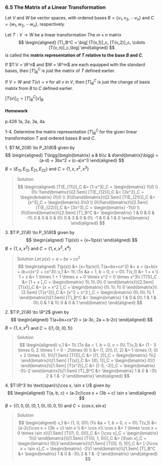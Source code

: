 ### 6.5 The Matrix of a Linear Transformation

Let $V$ and $W$ be vector spaces, with ordered bases $B=\{v_1, v_2, \cdots v_n\}$ and $C=\{w_1, w_2, \cdots w_n\}$, respectively.

Let $T:V \to W$ be a linear transformation
The $m\times n$ matrix
$$
\begin{aligned}
[T]_B^C = \big[ [T(v_1)]_c, [T(v_2)]_c, \cdots [T(v_n)]_c,\big]
\end{aligned}
$$
is called the **matrix representation of $T$ relative to the base $B$ and $C$**.

If $T:V = \R^n$ and $W = \R^m$ are each equipped with the standard bases, then $[T]_B^C$ is just the matrix of $T$ defined earlier.

If $V=W$ and $T(v) = v$ for all $v$ in $V$, then $[T]_B^C$ is just the change of basis matrix from $B$ to $C$ defined earlier.

$[T(v)]_C = [T]_B^C[v]_B$

#### Homework
p.426 1a, 2a, 3a, 4a

1-4\. Determine the matrix representation $[T]_B^C$ for the given linear transformation $T$ and ordered bases $B$ and $C$.

1\. $T:M_2(\R) \to P_3(\R)$ given by
$$
\begin{aligned}
T\bigg(\begin{bmatrix} a & b\\c & d\end{bmatrix}\bigg) = (a-d) + 3bx^2 + (c-a)x^3
\end{aligned}
$$
$B=\{E_{11}, E_{12}, E_{21}, E_{22}\}$ and $C=\{1, x, x^2, x^3\}$
>Solution
$$
\begin{aligned}
[T(E_{11})]_C &= [1-x^3]_C = \begin{bmatrix} 1\\0 \\ 0\\-1\end{bmatrix}\\[2.5em]
[T(E_{12})]_C &= [3x^2]_C = \begin{bmatrix} 0\\0 \\ 3\\0\end{bmatrix}\\[2.5em]
[T(E_{21})]_C &= [x^3]_C = \begin{bmatrix} 0\\0 \\ 0\\1\end{bmatrix}\\[2.5em]
[T(E_{22})]_C &= [3x^3]_C = \begin{bmatrix} -1\\0 \\ 0\\0\end{bmatrix}\\[2.5em]
[T]_B^C &= \begin{bmatrix}
1 & 0 & 0 & -1\\
0 & 0 & 0 & 0\\
0 & 3 & 0 & 0\\
-1 & 0 & 1 & 0
\end{bmatrix}
\end{aligned}
$$

3\. $T:P_2(\R) \to P_3(\R)$ given by
$$
\begin{aligned}
T(p(x)) = (x+1)p(x)
\end{aligned}
$$
$B=\{1, x, x^2\}$ and $C=\{1, x, x^2, x^4\}$
>Solution
Let $p(x) = a+bx+cx^2$
$$
\begin{aligned}
T(p(x)) &= (x+1)p(x)\\
T(a+bx+cx^2) &= a + (a+b)x + (b+c)x^2 + cx^3\\
v_1 &= 1\\
\To &a = 1, b = 0, c = 0\\
T(v_1) &= 1 + x \\
1 + x  &= 1 \times 1 + 1 \times x + 0 \times x^2 + 0 \times x^3\\
[T(1)]_C &= [1 + x ]_C = \begin{bmatrix} 1\\ 1\\ 0\\ 0 \end{bmatrix}\\[2.5em]
[T(x)]_C &= [x + x^2 ]_C = \begin{bmatrix} 0\\ 1\\ 1\\ 0 \end{bmatrix}\\[2.5em]
[T(x^2)]_C &= [x^2 + x^3 ]_C = \begin{bmatrix} 0\\ 0\\ 1\\ 1 \end{bmatrix}\\[1.5em]
[T]_B^C &= \begin{bmatrix}
1 & 0 & 0\\
1 & 1 & 0\\
0 & 1 & 1\\
0 & 0 & 1
\end{bmatrix}
\end{aligned}
$$

2\. $T:P_2(\R) \to \R^2$ given by
$$
\begin{aligned}
T(a+bx+cx^2) = (a-3c, 2a + b-2c)
\end{aligned}
$$
$B=\{1, x, x^2\}$ and $C=\{(1, 0), (0, 1)\}$
>Solution
$$
\begin{aligned}
v_1 &= 1\\
\To &a = 1, b = 0, c = 0\\
T(v_1) &= (1 - 3 \times 0, 2 \times 1 + 0 - 2\times 0) \\
&= (1, 2)\\
(1, 2) &= 1 \times (1, 0) + 2 \times (0, 1)\\[1.5em]
[T(1)]_C &= [(1, 2)]_C = \begin{bmatrix} 1\\2 \end{bmatrix}\\[1.5em]
[T(x)]_C &= [(0, 1)]_C = \begin{bmatrix} 0\\1 \end{bmatrix}\\[1.5em]
[T(x^2)]_C &= [(-3, -2)]_C = \begin{bmatrix} -3\\-2 \end{bmatrix}\\[1.5em]
[T]_B^C &= \begin{bmatrix}
1 & 0 & -3\\
2 & 1 & -2
\end{bmatrix}
\end{aligned}
$$

4\. $T:\R^3 \to \text{span}\{\cos x, \sin x \}$ given by
$$
\begin{aligned}
T(a, b, c) = (a-2c)\cos x + (3b + c) \sin x
\end{aligned}
$$
$B=\{(1, 0, 0), (0, 1, 0), (0, 0, 1)\}$ and $C=\{\cos x, \sin x\}$
>Solution
$$
\begin{aligned}
v_1 &= (1, 0, 0)\\
\To &a = 1, b = 0, c = 0\\
T(v_1) &= (a-2c)\cos x + (3b + c) \sin x \\
&= \cos x\\
\cos x &= 1 \times \cos x + 0 \times \sin x\\[1.5em]
[T((1, 0, 0))]_C &= [\cos x]_C = \begin{bmatrix} 1\\0 \end{bmatrix}\\[1.5em]
[T((0, 1, 0))]_C &= [3\sin x]_C = \begin{bmatrix} 0\\3 \end{bmatrix}\\[1.5em]
[T((0, 0, 1))]_C &= [-2\cos x + \sin x]_C = \begin{bmatrix} -2\\1 \end{bmatrix}\\[1.5em]
[T]_B^C &= \begin{bmatrix}
1 & 0 & -3\\
2 & 1 & -2
\end{bmatrix}
\end{aligned}
$$
